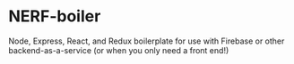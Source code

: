 # NERF-boiler
Node, Express, React, and Redux boilerplate for use with Firebase or other backend-as-a-service (or when you only need a front end!)
